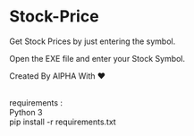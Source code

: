 # Stock-Price
Get Stock Prices by just entering the symbol.<br>

Open the EXE file and enter your Stock Symbol.<br>

Created By AlPHA With ❤️<br><br>

requirements :<br>
Python 3<br>
pip install -r requirements.txt
